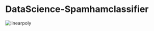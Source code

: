 # DataScience-Spamhamclassifier
<img src="/Desktop/linearpolynomial.png" alt="linearpoly" title="Linearpolynomial">
